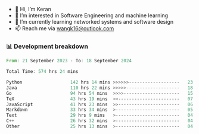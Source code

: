 - 👋 Hi, I’m Keran
- 👀 I’m interested in Software Engineering and machine learning
- 🌱 I’m currently learning networked systems and software design
- 📫 Reach me via wangk16@outlook.com


###  📊 Development breakdown
<!--START_SECTION:waka-->

```rust
From: 21 September 2023 - To: 18 September 2024

Total Time: 574 hrs 24 mins

Python                  142 hrs 14 mins >>>>>>-------------------   23.72 %
Java                    110 hrs 22 mins >>>>>--------------------   18.41 %
Go                      94 hrs 54 mins  >>>>---------------------   15.83 %
TeX                     43 hrs 19 mins  >>-----------------------   07.23 %
JavaScript              41 hrs 23 mins  >>-----------------------   06.90 %
Markdown                33 hrs 34 mins  >------------------------   05.60 %
Text                    29 hrs 9 mins   >------------------------   04.86 %
C++                     26 hrs 32 mins  >------------------------   04.43 %
Other                   25 hrs 13 mins  >------------------------   04.21 %
```

<!--END_SECTION:waka-->

<!---
keran-w/keran-w is a ✨ special ✨ repository because its `README.md` (this file) appears on your GitHub profile.
You can click the Preview link to take a look at your changes.
--->
